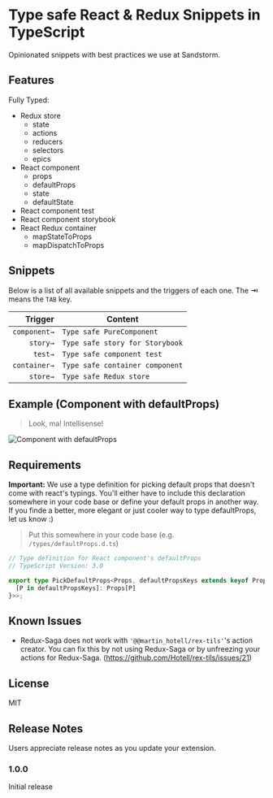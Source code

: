 # Type safe React & Redux Snippets in TypeScript

Opinionated snippets with best practices we use at Sandstorm.

## Features

Fully Typed:
- Redux store
    - state
    - actions
    - reducers
    - selectors
    - epics
- React component
    - props
    - defaultProps
    - state
    - defaultState
- React component test
- React component storybook
- React Redux container
    - mapStateToProps
    - mapDispatchToProps

## Snippets

Below is a list of all available snippets and the triggers of each one. The **⇥** means the `TAB` key.

| Trigger  | Content |
| -------: | ------- |
| `component→` | `Type safe PureComponent` |
| `story→`| `Type safe story for Storybook` |
| `test→`| `Type safe component test` |
| `container→` | `Type safe container component` |
| `store→` | `Type safe Redux store` |

## Example (Component with defaultProps)

> Look, ma! Intellisense!

![Component with defaultProps](images/Component&defaultProps.gif)

## Requirements

**Important:** We use a type definition for picking default props that doesn't come with react's typings.
You'll either have to include this declaration somewhere in your code base or define your default props in another way. If you finde a better, more elegant or just cooler way to type defaultProps, let us know :)

> Put this somewhere in your code base (e.g. `/types/defaultProps.d.ts`)
```ts
// Type definition for React component's defaultProps
// TypeScript Version: 3.0

export type PickDefaultProps<Props, defaultPropsKeys extends keyof Props> = Readonly<Required<{
  [P in defaultPropsKeys]: Props[P]
}>>;
```

## Known Issues

* Redux-Saga does not work with `'@@martin_hotell/rex-tils'`'s action creator. You can fix this by not using Redux-Saga or by unfreezing your actions for Redux-Saga. (https://github.com/Hotell/rex-tils/issues/21)

## License
MIT

## Release Notes

Users appreciate release notes as you update your extension.

### 1.0.0

Initial release
